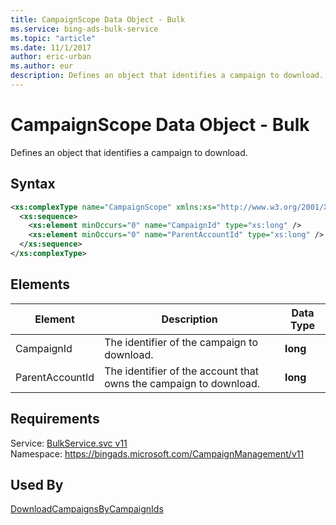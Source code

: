```yaml
---
title: CampaignScope Data Object - Bulk
ms.service: bing-ads-bulk-service
ms.topic: "article"
ms.date: 11/1/2017
author: eric-urban
ms.author: eur
description: Defines an object that identifies a campaign to download.
---
```

# CampaignScope Data Object - Bulk
Defines an object that identifies a campaign to download.

## Syntax
```xml
<xs:complexType name="CampaignScope" xmlns:xs="http://www.w3.org/2001/XMLSchema">
  <xs:sequence>
    <xs:element minOccurs="0" name="CampaignId" type="xs:long" />
    <xs:element minOccurs="0" name="ParentAccountId" type="xs:long" />
  </xs:sequence>
</xs:complexType>
```

## <a name="elements"></a>Elements

|Element|Description|Data Type|
|-----------|---------------|-------------|
|<a name="campaignid"></a>CampaignId|The identifier of the campaign to download.|**long**|
|<a name="parentaccountid"></a>ParentAccountId|	The identifier of the account that owns the campaign to download.|**long**|

## Requirements
Service: [BulkService.svc v11](https://bulk.api.bingads.microsoft.com/Api/Advertiser/CampaignManagement/v11/BulkService.svc)  
Namespace: https://bingads.microsoft.com/CampaignManagement/v11  

## Used By
[DownloadCampaignsByCampaignIds](downloadcampaignsbycampaignids.md)  
